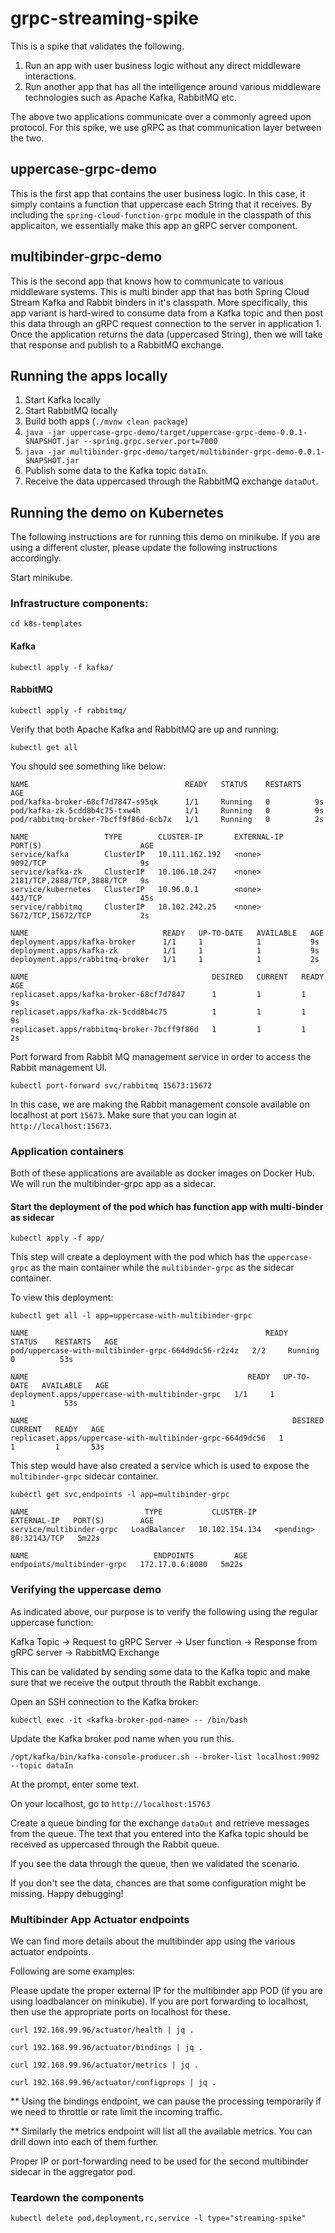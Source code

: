 # grpc-streaming-spike

This is a spike that validates the following.

1. Run an app with user business logic without any direct middleware interactions.
2. Run another app that has all the intelligence around various middleware technologies such as Apache Kafka, RabbitMQ etc.

The above two applications communicate over a commonly agreed upon protocol.
For this spike, we use gRPC as that communication layer between the two. 

## uppercase-grpc-demo

This is the first app that contains the user business logic.
In this case, it simply contains a function that uppercase each String that it receives.
By including the `spring-cloud-function-grpc` module in the classpath of this applicaiton, we essentially make this app an gRPC server component. 

## multibinder-grpc-demo

This is the second app that knows how to communicate to various middleware systems.
This is multi binder app that has both Spring Cloud Stream Kafka and Rabbit binders in it's classpath.
More specifically, this app variant is hard-wired to consume data from a Kafka topic and then post this data through an gRPC request connection to the server in application 1. 
Once the application returns the data (uppercased String), then we will take that response and publish to a RabbitMQ exchange.

## Running the apps locally

1. Start Kafka locally
2. Start RabbitMQ locally
3. Build both apps (`./mvnw clean package`)
4. `java -jar uppercase-grpc-demo/target/uppercase-grpc-demo-0.0.1-SNAPSHOT.jar --spring.grpc.server.port=7000`
5. `java -jar multibinder-grpc-demo/target/multibinder-grpc-demo-0.0.1-SNAPSHOT.jar`
6. Publish some data to the Kafka topic `dataIn`.
7. Receive the data uppercased through the RabbitMQ exchange `dataOut`.

## Running the demo on Kubernetes

The following instructions are for running this demo on minikube. 
If you are using a different cluster, please update the following instructions accordingly. 

Start minikube.

### Infrastructure components:

`cd k8s-templates`

#### Kafka

```
kubectl apply -f kafka/
```
#### RabbitMQ

```
kubectl apply -f rabbitmq/
```

Verify that both Apache Kafka and RabbitMQ are up and running:

`kubectl get all`

You should see something like below:

```
NAME                                   READY   STATUS    RESTARTS   AGE
pod/kafka-broker-68cf7d7847-s95qk      1/1     Running   0          9s
pod/kafka-zk-5cdd8b4c75-txw4h          1/1     Running   0          9s
pod/rabbitmq-broker-7bcff9f86d-6cb7x   1/1     Running   0          2s

NAME                 TYPE        CLUSTER-IP       EXTERNAL-IP   PORT(S)                      AGE
service/kafka        ClusterIP   10.111.162.192   <none>        9092/TCP                     9s
service/kafka-zk     ClusterIP   10.106.10.247    <none>        2181/TCP,2888/TCP,3888/TCP   9s
service/kubernetes   ClusterIP   10.96.0.1        <none>        443/TCP                      45s
service/rabbitmq     ClusterIP   10.102.242.25    <none>        5672/TCP,15672/TCP           2s

NAME                              READY   UP-TO-DATE   AVAILABLE   AGE
deployment.apps/kafka-broker      1/1     1            1           9s
deployment.apps/kafka-zk          1/1     1            1           9s
deployment.apps/rabbitmq-broker   1/1     1            1           2s

NAME                                         DESIRED   CURRENT   READY   AGE
replicaset.apps/kafka-broker-68cf7d7847      1         1         1       9s
replicaset.apps/kafka-zk-5cdd8b4c75          1         1         1       9s
replicaset.apps/rabbitmq-broker-7bcff9f86d   1         1         1       2s
```

Port forward from Rabbit MQ management service in order to access the Rabbit management UI.

```
kubectl port-forward svc/rabbitmq 15673:15672
```

In this case, we are making the Rabbit management console available on localhost at port `15673`.
Make sure that you can login at `http://localhost:15673`.

### Application containers

Both of these applications are available as docker images on Docker Hub.
We will run the multibinder-grpc app as a sidecar. 

#### Start the deployment of the pod which has function app with multi-binder as sidecar

```
kubectl apply -f app/
```

This step will create a deployment with the pod which has the `uppercase-grpc` as the main container while the `multibinder-grpc` as the sidecar container.

To view this deployment:

```
kubectl get all -l app=uppercase-with-multibinder-grpc
```

```
NAME                                                     READY   STATUS    RESTARTS   AGE
pod/uppercase-with-multibinder-grpc-664d9dc56-r2z4z   2/2     Running   0          53s

NAME                                                 READY   UP-TO-DATE   AVAILABLE   AGE
deployment.apps/uppercase-with-multibinder-grpc   1/1     1            1           53s

NAME                                                           DESIRED   CURRENT   READY   AGE
replicaset.apps/uppercase-with-multibinder-grpc-664d9dc56   1         1         1       53s
```

This step would have also created a service which is used to expose the `multibinder-grpc` sidecar container.

```
kubectl get svc,endpoints -l app=multibinder-grpc 
```

```
NAME                          TYPE           CLUSTER-IP       EXTERNAL-IP   PORT(S)        AGE
service/multibinder-grpc   LoadBalancer   10.102.154.134   <pending>     80:32143/TCP   5m22s

NAME                            ENDPOINTS         AGE
endpoints/multibinder-grpc   172.17.0.6:8080   5m22s
```

### Verifying the uppercase demo 

As indicated above, our purpose is to verify the following using the regular uppercase function:

Kafka Topic -> Request to gRPC Server -> User function -> Response from gRPC server -> RabbitMQ Exchange

This can be validated by sending some data to the Kafka topic and make sure that we receive the output throuth the Rabbit exchange.

Open an SSH connection to the Kafka broker:

```
kubectl exec -it <kafka-broker-pod-name> -- /bin/bash
```
Update the Kafka broker pod name when you run this.

```
/opt/kafka/bin/kafka-console-producer.sh --broker-list localhost:9092 --topic dataIn
```
At the prompt, enter some text.

On your localhost, go to `http://localhost:15763` 

Create a queue binding for the exchange `dataOut` and retrieve messages from the queue.
The text that you entered into the Kafka topic should be received as uppercased through the Rabbit queue.

If you see the data through the queue, then we validated the scenario.

If you don't see the data, chances are that some configuration might be missing. Happy debugging!

### Multibinder App Actuator endpoints

We can find more details about the multibinder app using the various actuator endpoints.

Following are some examples:

Please update the proper external IP for the multibinder app POD (if you are using loadbalancer on minikube).
If you are port forwarding to localhost, then use the appropriate ports on localhost for these.

```
curl 192.168.99.96/actuator/health | jq .

curl 192.168.99.96/actuator/bindings | jq .

curl 192.168.99.96/actuator/metrics | jq .

curl 192.168.99.96/actuator/configprops | jq .
```

** Using the bindings endpoint, we can pause the processing temporarily if we need to throttle or rate limit the incoming traffic.

** Similarly the metrics endpoint will list all the available metrics. You can drill down into each of them further.  

Proper IP or port-forwarding need to be used for the second multibinder sidecar in the aggregator pod.

### Teardown the components

```
kubectl delete pod,deployment,rc,service -l type="streaming-spike"
```
